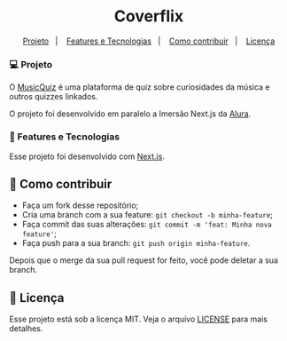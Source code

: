 <h1 align="center">
    Coverflix
</h1>

<p align="center">
  <a href="#-projeto">Projeto</a>&nbsp;&nbsp;&nbsp;|&nbsp;&nbsp;&nbsp;
  <a href="#-features-e-tecnologias">Features e Tecnologias</a>&nbsp;&nbsp;&nbsp;|&nbsp;&nbsp;&nbsp;
  <a href="#-como-contribuir">Como contribuir</a>&nbsp;&nbsp;&nbsp;|&nbsp;&nbsp;&nbsp;
  <a href="#-licença">Licença</a>
</p>

###  💻 Projeto

O [MusicQuiz](http://musicquiz.sidibecker.vercel.app) é uma plataforma de quiz sobre curiosidades da música e outros quizzes linkados.

O projeto foi desenvolvido em paralelo a Imersão Next.js da [Alura](https://www.alura.com.br/).

### 🚀 Features e Tecnologias

Esse projeto foi desenvolvido com [Next.js](https://nextjs.org/).

## 🤔 Como contribuir

- Faça um fork desse repositório;
- Cria uma branch com a sua feature: `git checkout -b minha-feature`;
- Faça commit das suas alterações: `git commit -m 'feat: Minha nova feature'`;
- Faça push para a sua branch: `git push origin minha-feature`.

Depois que o merge da sua pull request for feito, você pode deletar a sua branch.

## 📝 Licença

Esse projeto está sob a licença MIT. Veja o arquivo [LICENSE](LICENSE) para mais detalhes.

